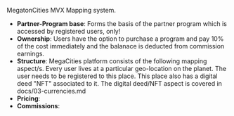 MegatonCities MVX Mapping system.

- **Partner-Program base**: Forms the basis of the partner program which is accessed by registered users, only!
- **Ownership**: Users have the option to purchase a program and pay 10% of the cost immediately and the balanace is deducted from commission earnings.
- **Structure**: MegaCities platform consists of the following mapping aspect/s. Every user lives at a particular geo-location on the planet. The user needs to be registered to this place. This place also has a digital deed "NFT" associated to it. The digital deed/NFT aspect is covered in docs/03-currencies.md  
- **Pricing**:
- **Commissions**: 
